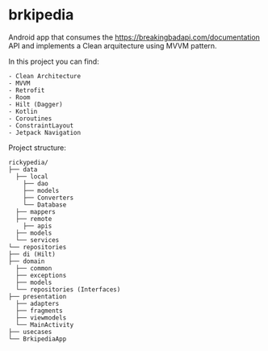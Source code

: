# brkipedia

Android app that consumes the https://breakingbadapi.com/documentation API and implements a Clean arquitecture using MVVM pattern.

In this project you can find:

    - Clean Architecture  
    - MVVM  
    - Retrofit  
    - Room  
    - Hilt (Dagger)   
    - Kotlin
    - Coroutines
    - ConstraintLayout
    - Jetpack Navigation

Project structure:

	rickypedia/
	├── data
	  ├── local
	    ├── dao
	    ├── models
	    ├── Converters
	    └── Database
	  ├── mappers
	  ├── remote
	    ├── apis
      ├── models
      └── services
    └── repositories
	├── di (Hilt)
	├── domain
	  ├── common
	  ├── exceptions
	  ├── models
	  └── repositories (Interfaces)
	├── presentation
	  ├── adapters
	  ├── fragments
	  ├── viewmodels
	  └── MainActivity
	├── usecases
	└── BrkipediaApp